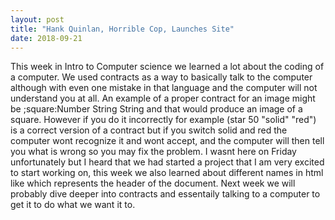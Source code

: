 ```yaml
---
layout: post
title: "Hank Quinlan, Horrible Cop, Launches Site"
date: 2018-09-21
---
```

This week in Intro to Computer science we learned a lot about the coding of a computer. We used contracts as a way to basically talk to the computer although with even one mistake in that language and the computer will not understand you at all. An example of a proper contract for an image might be ;square:Number String String and that would produce an image of a square. However if you do it incorrectly for example (star 50 "solid" "red") is a correct version of a contract but if you switch solid and red the computer wont recognize it and wont accept, and the computer will then tell you what is wrong so you may fix the problem. I wasnt here on Friday unfortunately but I heard that we had started a project that I am very excited to start working on, this week we also learned about different names in html like <head> which represents the header of the document. Next week we will probably dive deeper into contracts and essentaily talking to a computer to get it to do what we want it to.
